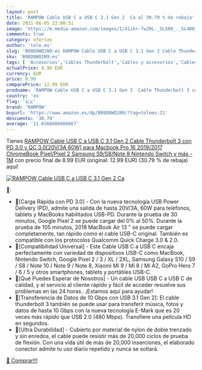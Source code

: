 ```yaml
---
layout: post
title: 'RAMPOW Cable USB C a USB C 3.1 Gen 2  Ca al 30.79 % de rebaja'
date: 2021-06-05 22:00:51
image: 'https://m.media-amazon.com/images/I/41ik+-TwJ0L._SL500_._SL400_.jpg'
comments: true
category: ofertas
author: 'tole.es'
slug: 'B08D8WQ1N9-es RAMPOW Cable USB C a USB C 3.1 Gen 2 Cable Thunderbolt 3...'
sku: 'B08D8WQ1N9-es'
tags: [ 'Accesorios','Cables Thunderbolt','Cables y accesorios','Cables y conectores','Informática','nintendo','rampow', ]
actualPrice: 8.99 EUR
currency: EUR
price: 8.99
comparePrice: 12.99 EUR
prodname: 'RAMPOW Cable USB C a USB C 3.1 Gen 2  Cable Thunderbolt 3 con PD 3.0 y QC 3.0[20V/3A 60W] para Macbook Pro 16   2019/2017  ChromeBook Pixel/Pixel 2  Samsung S9/S8/Note 8  Nintendo Switch y más - 1M'
country: 'es'
flag: '🇪🇸'
brand: 'RAMPOW'
buyurl: 'https://www.amazon.es/dp/B08D8WQ1N9/?tag=tolees-21'
descuento: '30.79'
average: '11.6566666666667'
---
```


Tienes [RAMPOW Cable USB C a USB C 3.1 Gen 2  Cable Thunderbolt 3 con PD 3.0 y QC 3.0[20V/3A 60W] para Macbook Pro 16   2019/2017  ChromeBook Pixel/Pixel 2  Samsung S9/S8/Note 8  Nintendo Switch y más - 1M](https://www.amazon.es/dp/B08D8WQ1N9/?tag=tolees-21) con precio final de  8.99 EUR (original: 12.99 EUR) (30.79 %  de rebaja) aqui!

[![RAMPOW Cable USB C a USB C 3.1 Gen 2  Ca](https://m.media-amazon.com/images/I/41ik+-TwJ0L._SL500_._SL400_.jpg)](https://www.amazon.es/dp/B08D8WQ1N9/?tag=tolees-21)

🔎:

- 🔋[Carga Rápida con PD 3.0] - Con la nueva tecnología USB Power Delivery (PD), admite una salida de hasta 20V/3A, 60W para teléfonos, tablets y MacBooks habilitados USB-PD. Durante la prueba de 30 minutos, Google Pixel 2 se puede cargar del 0% al 50%. Durante la prueba de 105 minutos, 2018 MacBook Air 13 " se puede cargar completamente, tan rápido como el cable USB-C original. También es compatible con los protocolos Qualcomm Quick Charge 3.0 & 2.0.
- 🔋[Compatibilidad Universal] - Este Cable USB C a USB C encaja perfectamente con variedad de dispositivos USB-C como MacBook, Nintendo Switch, Google Pixel 2 / 3 / XL / 2XL, Samsung Galaxy S10 / S9 / S8 / Note 10 / Note 9 / Note 8, Xiaomi Mi 9 / Mi 8 / Mi A2, GoPro Hero 7 / 6 / 5 y otros smartphones, tablets y portátiles USB-C.
- 🔋[Qué Puedes Esperar de Nosotros] - Un cable USB USB C a USB C de calidad, y el servicio al cliente rápido y fácil de acceder resuelve sus problemas en las 24 horas.. ¡Estamos aquí para ayudar!
- 🔋[Transferencia de Datos de 10 Gbps con USB 3.1 Gen 2]: El cable thunderbolt 3 también se puede usar para transferir música, fotos y datos de hasta 10 Gbps con la nueva tecnología E-Mark que es 20 veces más rápido que USB 2.0 (480 Mbps). Transfiere una película HD en segundos.
- 🔋[Ultra Durabilidad] - Cubierto por material de nylon de doble trenzado y sin enredos, el cable puede resistir más de 20,000 ciclos de prueba de flexión. Con una vida útil de más de 20,000 inserciones, el elaborado conector admite tu uso diario repetido y nunca se soltará.

[🛒 Comprar!!!](https://www.amazon.es/dp/B08D8WQ1N9/?tag=tolees-21)
